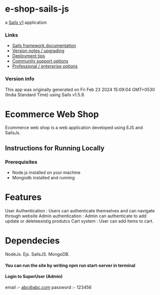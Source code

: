 # e-shop-sails-js

a [Sails v1](https://sailsjs.com) application


### Links

+ [Sails framework documentation](https://sailsjs.com/get-started)
+ [Version notes / upgrading](https://sailsjs.com/documentation/upgrading)
+ [Deployment tips](https://sailsjs.com/documentation/concepts/deployment)
+ [Community support options](https://sailsjs.com/support)
+ [Professional / enterprise options](https://sailsjs.com/enterprise)


### Version info

This app was originally generated on Fri Feb 23 2024 15:09:04 GMT+0530 (India Standard Time) using Sails v1.5.9.

# Ecommerce Web Shop 
Ecommerce web shop is a web application developed using EJS and SailsJs.
## Instructions for Running Locally
### Prerequisites
- Node.js installed on your machine
- Mongodb installed and running

# Features
User Authentication : Users can authenticate themselves and can navigate through website
Admin authentication : Admin can authenticate to add update or deleteexistig produtcs
Cart system : User can add items to cart.

# Dependecies
NodeJs.
Ejs.
SailsJS.
MongoDB.

#### You can run the site by writing npm run start-server in terminal

#### Login to SuperUser (Admin)
email :- abc@abc.com
password :- 123456

<!-- Internally, Sails used [`sails-generate@2.0.9`](https://github.com/balderdashy/sails-generate/tree/v2.0.9/lib/core-generators/new). -->



<!--
Note:  Generators are usually run using the globally-installed `sails` CLI (command-line interface).  This CLI version is _environment-specific_ rather than app-specific, thus over time, as a project's dependencies are upgraded or the project is worked on by different developers on different computers using different versions of Node.js, the Sails dependency in its package.json file may differ from the globally-installed Sails CLI release it was originally generated with.  (Be sure to always check out the relevant [upgrading guides](https://sailsjs.com/upgrading) before upgrading the version of Sails used by your app.  If you're stuck, [get help here](https://sailsjs.com/support).)
-->

